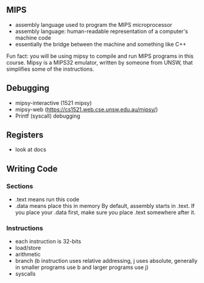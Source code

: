 ## MIPS
- assembly language used to program the MIPS microprocessor 
- assembly language: human-readable representation of a computer's machine code
- essentially the bridge between the machine and something like C++

Fun fact: you will be using mipsy to compile and run MIPS programs in this course. Mipsy is a MIPS32 emulator, written by someone from UNSW, that simplifies some of the instructions.

## Debugging
- mipsy-interactive (1521 mipsy)
- mipsy-web (https://cs1521.web.cse.unsw.edu.au/mipsy/)
- Printf (syscall) debugging

## Registers
- look at docs

## Writing Code

### Sections
- .text means run this code
- .data means place this in memory
By default, assembly starts in .text.
If you place your .data first, make sure you place .text somewhere after it.

### Instructions
- each instruction is 32-bits
- load/store 
- arithmetic 
- branch (b instruction uses relative addressing, j uses absolute, generally in smaller programs use b and larger programs use j)
- syscalls
